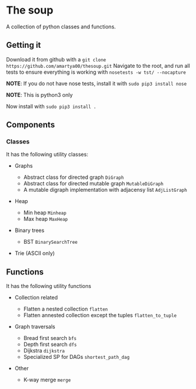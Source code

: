 # **The soup**
A collection of python classes and functions.

## Getting it
Download it from github with a `git clone https://github.com/amartya00/thesoup.git`
Navigate to the root, and run all tests to ensure everything is working with `nosetests -w tst/ --nocapture`

**NOTE**: If you do not have nose tests, install it with `sudo pip3 install nose`

**NOTE**: This is python3 only

Now install with `sudo pip3 install .`

## Components
### Classes
It has the following utility classes:
  - Graphs
    - Abstract class for directed graph `DiGraph`
    - Abstract class for directed mutable graph `MutableDiGraph`
    - A mutable digraph implementation with adjacensy list `AdjListGraph`
    
  - Heap
    - Min heap `Minheap`
    - Max heap `MaxHeap`
    
   - Binary trees
     - BST `BinarySearchTree`
    
  - Trie (ASCII only)
  
## Functions
It has the following utility functions
  - Collection related
    - Flatten a nested collection `flatten`
    - Flatten annested collection except the tuples `flatten_to_tuple`
    
  - Graph traversals
    - Bread first search `bfs`
    - Depth first search `dfs`
    - Dijkstra `dijkstra`
    - Specialized SP for DAGs `shortest_path_dag`
    
  - Other
    - K-way merge `merge`
    
    